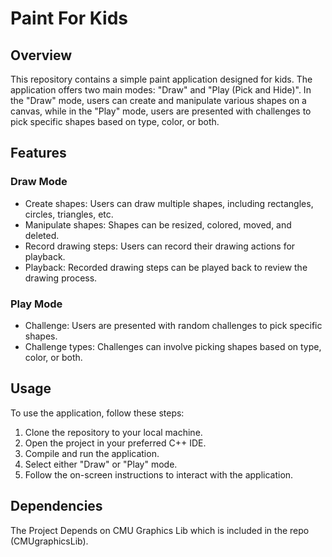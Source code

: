 # Paint For Kids

## Overview

This repository contains a simple paint application designed for kids. The application offers two main modes: "Draw" and "Play (Pick and Hide)". In the "Draw" mode, users can create and manipulate various shapes on a canvas, while in the "Play" mode, users are presented with challenges to pick specific shapes based on type, color, or both.

## Features

### Draw Mode

- Create shapes: Users can draw multiple shapes, including rectangles, circles, triangles, etc.
- Manipulate shapes: Shapes can be resized, colored, moved, and deleted.
- Record drawing steps: Users can record their drawing actions for playback.
- Playback: Recorded drawing steps can be played back to review the drawing process.

### Play Mode

- Challenge: Users are presented with random challenges to pick specific shapes.
- Challenge types: Challenges can involve picking shapes based on type, color, or both.

## Usage

To use the application, follow these steps:

1. Clone the repository to your local machine.
2. Open the project in your preferred C++ IDE.
3. Compile and run the application.
4. Select either "Draw" or "Play" mode.
5. Follow the on-screen instructions to interact with the application.


## Dependencies

The Project Depends on CMU Graphics Lib which is included in the repo (CMUgraphicsLib).
